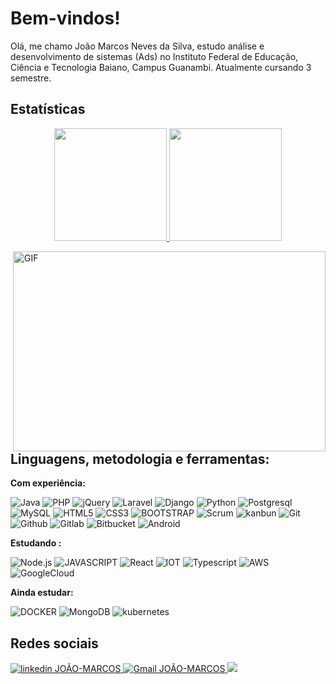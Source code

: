 # Bem-vindos!

Olá, me chamo João Marcos Neves da Silva, estudo análise e desenvolvimento de sistemas (Ads) no Instituto Federal de Educação, Ciência e Tecnologia Baiano, Campus Guanambi. Atualmente cursando 3 semestre.
## Estatísticas 

<p align="center">
<a href="https://github.com/joaomarcosns">
  <img height="180em" src="https://github-readme-stats.vercel.app/api?username=JOaOMARcosNs&show_icons=true&theme=gotham"/>
  <img height="180em" src="https://github-readme-stats.vercel.app/api/top-langs/?username=JOaOMARcosNs&theme=gotham"/>
</a>
</p>

<img align="right" alt="GIF" src="http://clubedosgeeks.com.br/wp-content/uploads/2016/01/dormrm.gif?raw=true" width="500" height="320" />

## Linguagens, metodologia e ferramentas:  


**Com experiência:**

![Java](https://img.shields.io/badge/%20java-141321?style=for-the-badge&logo=java)
![PHP](https://img.shields.io/badge/%20PHP-141321?style=for-the-badge&logo=php)
![jQuery](https://img.shields.io/badge/jQuery-141321?style=for-the-badge&logo=jquery)
![Laravel](https://img.shields.io/badge/%20Laravel-141321?style=for-the-badge&logo=laravel)
![Django](https://img.shields.io/badge/%20django-141321?style=for-the-badge&logo=django)
![Python](https://img.shields.io/badge/%20python-141321?style=for-the-badge&logo=python)
![Postgresql](https://img.shields.io/badge/%20postgresql-141321?style=for-the-badge&logo=postgresql) 
![MySQL](https://img.shields.io/badge/%20mysql-141321?style=for-the-badge&logo=mysql) 
![HTML5](https://img.shields.io/badge/%20html-141321?style=for-the-badge&logo=html5) 
![CSS3](https://img.shields.io/badge/%20css-141321?style=for-the-badge&logo=css3) 
![BOOTSTRAP](https://img.shields.io/badge/%20bootstrap-141321?style=for-the-badge&logo=bootstrap)
![Scrum](https://img.shields.io/badge/%20scrum-141321?style=for-the-badge&logo=scrum)
![kanbun](https://img.shields.io/badge/%20kanbun-141321?style=for-the-badge&logo=kanbun)
![Git](https://img.shields.io/badge/%20git-141321?style=for-the-badge&logo=git)
![Github](https://img.shields.io/badge/%20github-141321?style=for-the-badge&logo=github)
![Gitlab](https://img.shields.io/badge/%20gitlab-141321?style=for-the-badge&logo=gitlab)
![Bitbucket](https://img.shields.io/badge/Bitbucket-141321?style=for-the-badge&logo=bitbucket)
![Android](https://img.shields.io/badge/Android-141321?style=for-the-badge&logo=android)


**Estudando :**

![Node.js](https://img.shields.io/badge/Node.js-141321?style=for-the-badge&logo=nodedotjs)
![JAVASCRIPT](https://img.shields.io/badge/%20JavaScript-141321?style=for-the-badge&logo=JavaScript)
![React](https://img.shields.io/badge/%20React-141321?style=for-the-badge&logo=React)
![IOT](https://img.shields.io/badge/%20iot-141321?style=for-the-badge&logo=iot)
![Typescript](https://img.shields.io/badge/typescript-141321?style=for-the-badge&logo=typescript)
![AWS](https://img.shields.io/badge/AWS-141321?style=for-the-badge&logo=amazon-aws)
![GoogleCloud](https://img.shields.io/badge/GoogleCloud-141321?style=for-the-badge&logo=google-cloud)


**Ainda estudar:**

![DOCKER](https://img.shields.io/badge/%20docker-141321?style=for-the-badge&logo=docker)
![MongoDB](https://img.shields.io/badge/%20MongoDB-141321?style=for-the-badge&logo=MongoDB)
![kubernetes](https://img.shields.io/badge/kubernetes-141321.svg?&style=for-the-badge&logo=kubernetes)

## Redes sociais
<a href="https://www.linkedin.com/in/jo%C3%A3o-marcos-neves-da-silva-7a2a39173/">
    <img src="https://img.shields.io/badge/linkedin%20-141321?style=for-the-badge&logo=linkedin" alt="linkedin JOÃO-MARCOS"/>
</a>
<a href="mailto:joaomarcosnina@gmail.com">
  <img src="https://img.shields.io/badge/gmail%20-141321?style=for-the-badge&logo=gmail" alt="Gmail JOÃO-MARCOS"/>
</a>
<a href="mailto:joaomarcos_iga@hotmail.com">
  <img src="https://img.shields.io/badge/Microsoft_Outlook-141321?style=for-the-badge&logo=microsoft-outlook"/>
</a>

